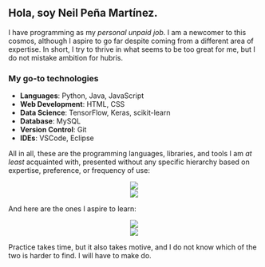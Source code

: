 ## Hola, soy Neil Peña Martínez.

I have programming as my _personal unpaid job_. I am a newcomer to this cosmos, although I aspire to go far despite coming from a different area of expertise. In short, I try to thrive in what seems to be too great for me, but I do not mistake ambition for hubris.
<br>

### My go-to technologies
- **Languages**: Python, Java, JavaScript
- **Web Development**: HTML, CSS
- **Data Science**: TensorFlow, Keras, scikit-learn
- **Database**: MySQL
- **Version Control**: Git
- **IDEs**: VSCode, Eclipse

All in all, these are the programming languages, libraries, and tools I am _at least_ acquainted with, presented without any specific hierarchy based on expertise, preference, or frequency of use:

<p align="center">
  <a href="https://skillicons.dev">
    <img src="https://skillicons.dev/icons?i=bootstrap,css,bots,git,html,java,js,mysql,nodejs,php" />
  </a>
  <br>
  <a href="https://skillicons.dev">
    <img src="https://skillicons.dev/icons?i=postgres,py,sqlite,tensorflow,vscode" />
  </a>
</p>

And here are the ones I aspire to learn:

<p align="center">
  <a href="https://skillicons.dev">
    <img src="https://skillicons.dev/icons?i=atom,aws,azure,bash,c,cpp,django,electron,express,firebase" />
  </a>
  <br>
  <a href="https://skillicons.dev">
    <img src="https://skillicons.dev/icons?i=r,matlab,pytorch,react,rust,ts" />
  </a>
</p>

Practice takes time, but it also takes motive, and I do not know which of the two is harder to find. I will have to make do.
